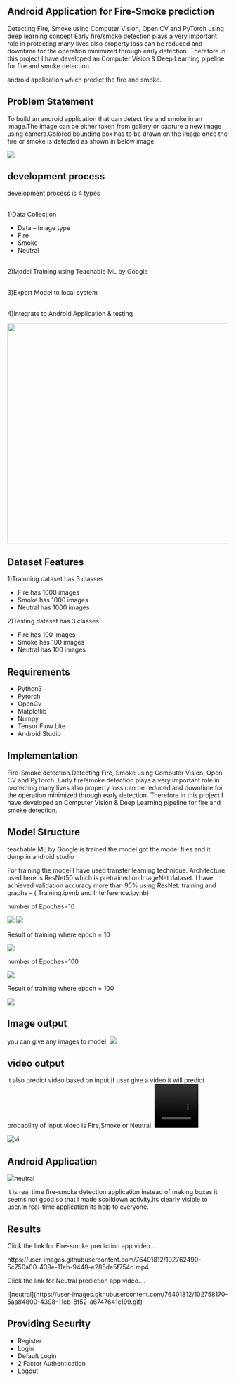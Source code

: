 ## Android Application for Fire-Smoke prediction 
Detecting Fire, Smoke using Computer Vision, Open CV and PyTorch using deep learning concept 
Early fire/smoke detection plays a very important role in protecting many lives also property loss can be reduced and downtime for the operation minimized through early detection. Therefore in this project I have developed an Computer Vision & Deep Learning pipeline for fire and smoke detection.

android application which predict the fire and smoke.

## Problem Statement 
To build an android application that can detect fire and smoke in an image.The image can be either taken from gallery or capture a new image using camera.Colored bounding box has
to be drawn on the image once the fire or smoke is detected as shown in below image 


<img src="fire.png" class="center">


## development process

development process is 4 types 
  <p><br>1)Data Collection</p>
<ul>
     <li> Data – Image type </li> 
      <li> Fire </li>
      <li> Smoke</li>
      <li> Neutral</li>
  </ul>

<p><br> 2)Model Training using Teachable ML by Google</p> 
<p><br> 3)Export Model to local system</p>
<p><br> 4)Integrate to Android Application & testing</p>

<img src="development.png" width="900" height="500">

## Dataset Features
 1)Trainning dataset has 3 classes
<ul>
      <li> Fire has 1000 images  </li>
      <li> Smoke  has 1000 images</li>
      <li> Neutral  has 1000 images</li>
  </ul>
  
  
 2)Testing dataset has 3 classes
 <ul>
      <li> Fire has 100 images  </li>
      <li> Smoke  has 100 images</li>
      <li> Neutral  has 100 images</li>
  </ul>
  </p>
  
 
## Requirements
<ul>
      <li> Python3  </li>
      <li> Pytorch</li>
      <li> OpenCv</li>
      <li> Matplotlib  </li>
      <li> Numpy</li>
      <li> Tensor Flow Lite</li>
  <li> Android Studio </li>
  </ul>

## Implementation
Fire-Smoke detection.Detecting Fire, Smoke using Computer Vision, Open CV and PyTorch .Early fire/smoke detection plays a very important role in protecting many lives also property loss can be reduced and downtime for the operation minimized through early detection. Therefore in this project I have developed an Computer Vision & Deep Learning pipeline for fire and smoke detection.

## Model Structure 
 <p>
  teachable ML by Google is trained the model got the model files and it dump in android studio</p>
 <p>For training the model I have used transfer learning technique. Architecture used here is ResNet50 which is pretrained on ImageNet dataset. I have achieved validation accuracy   more than 95% using ResNet. training and graphs – ( Training.ipynb and Interference.ipynb)</p>
  <p>number  of Epoches=10 </p>

<img src="tarinEpoch10.png">
<img src="AccuEpoch10.png">

<p> Result of training where epoch = 10</p>
<img src="res10.png">

 <p>number  of Epoches=100 </p>
 <img src="epo100.png">
 <p> Result of training where epoch = 100</p>
 <img src="Res_100.png">
 
## Image output 
you can give any images to model.
<img src="imgPredict.png">

## video output
it also predict video based on input,if user give a video it will predict probability of input video is Fire,Smoke or Neutral.
<video width="100" height="100" controls>
<source src="vid.mp4" type ="video/mp4">
</video>


![vi](https://user-images.githubusercontent.com/56388677/102717106-2d12be80-4306-11eb-95a6-81e543bd9a90.gif)


 
## Android Application 

![neutral](https://user-images.githubusercontent.com/76401812/102758170-5aa84800-4398-11eb-8f52-a6747641c199.gif)
<p>it is real time fire-smoke detection application instead of making boxes it seems not good so that i made scolldown activity.its clearly visible to user.In real-time application its help to everyone.</p>


## Results
<p>Click the link for Fire-smoke prediction app video....</p>
https://user-images.githubusercontent.com/76401812/102762490-5c750a00-439e-11eb-9448-e285de5f754d.mp4
<p>Click the link for Neutral prediction app video....</p>
![neutral](https://user-images.githubusercontent.com/76401812/102758170-5aa84800-4398-11eb-8f52-a6747641c199.gif)

## Providing Security 
<ul>
      <li> Register</li>
      <li> Login</li>
      <li> Default Login</li>
      <li> 2 Factor Authentication</li>
      <li> Logout</li>
  </ul>
  </p>
  




